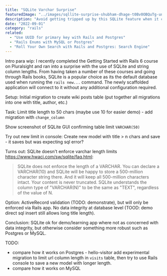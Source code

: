 ```yaml
---
title: "SQLite Varchar Surprise"
featuredImage: "../images/sqllite-surprise-shubham-dhage-t0Bv0OBQuTg-unsplash.jpg"
description: "Avoid getting tripped up by this SQLite feature when it comes to enforcing string column lengths."
date: "2022-09-01"
category: "rails"
related:
  - "Use UUID for primary key with Rails and Postgres"
  - "Rails Enums with MySQL or Postgres"
  - "Roll Your Own Search with Rails and Postgres: Search Engine"
---
```


Intro para wip: I recently completed the Getting Started with Rails 6 course on Pluralsight and ran into a surprise with the use of SQLite and string column lengths. From having taken a number of these courses and going through Rails books, SQLite is a popular  choice as its the default database used when running the `rails new...` command. The newly scaffolded application will connect to it without any additional configuration required.

Setup: Initial migration to create wiki posts table (put together all migrations into one with title, author, etc.)

Task: Limit title length to 50 chars (maybe use 10 for easier demo) - add migration with `change_column`

Show screenshot of SQLite GUI confirming table limit `VARCHAR(50)`

Try out new limit in console: Create new model with title > n chars and save - it saves but was expecting sql error?

Turns out: SQLite doesn't enforce varchar length limits https://www.hwaci.com/sw/sqlite/faq.html:

> SQLite does not enforce the length of a VARCHAR. You can declare a VARCHAR(10) and SQLite will be happy to store a 500-million character string there. And it will keep all 500-million characters intact. Your content is never truncated. SQLite understands the column type of "VARCHAR(N)" to be the same as "TEXT", regardless of the value of N.

Option: ActiveRecord validation (TODO: demonstrate), but will only be enforced via Rails app. No data integrity at database level (TOOD: demo direct sql insert still allows long title length).

Conclusion: SQLite ok for demo/learning app where not as concerned with data integrity, but otherwise consider something more robust such as Postgres or MySQL.

TODO:
- compare how it works on Postgres - hello-visitor add experimental migration to limit url column length in `visits` table, then try to use Rails console to save a new model with longer length.
- compare how it works on MySQL